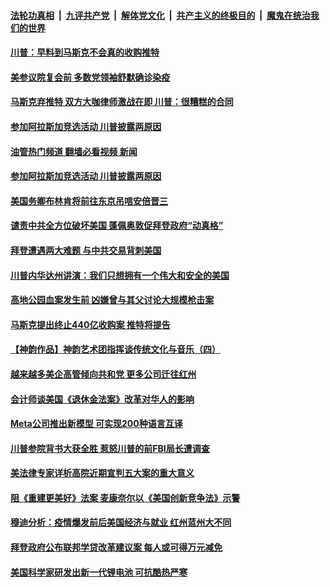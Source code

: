 ####  [法轮功真相](../../../../basic/blob/master/README.md?t=07111931) &nbsp;|&nbsp; [九评共产党](../../../../9ping.md/blob/master/README.md?t=07111931) &nbsp;|&nbsp; [解体党文化](../../../../jtdwh.md/blob/master/README.md?t=07111931)  &nbsp;|&nbsp; [共产主义的终极目的](../../../../gczydzjmd.md/blob/master/README.md?t=07111931) &nbsp;|&nbsp; [魔鬼在统治我们的世界](../../../../mgztzwmdsj.md/blob/master/README.md?t=07111931) 

#### [川普：早料到马斯克不会真的收购推特](../pages/soh6/636290.md?t=07111931) 
#### [美参议院复会前 多数党领袖舒默确诊染疫](../pages/soh6/636305.md?t=07111931) 
#### [马斯克弃推特 双方大咖律师激战在即 川普：很糟糕的合同](../pages/soh6/636275.md?t=07111931) 
#### [参加阿拉斯加竞选活动  川普披露两原因](../pages/soh6/635570.md?t=07111931) 
#### [油管热门频道 翻墙必看视频 新闻](http://45.76.130.85:81/youtube.html?07111931)
#### [参加阿拉斯加竞选活动  川普披露两原因](../pages/soh6/635570.md?t=07111931) 
#### [美国务卿布林肯将前往东京吊唁安倍晋三](../pages/soh6/636155.md?t=07111931) 
#### [谴责中共全方位破坏美国 蓬佩奥敦促拜登政府“动真格”](../pages/soh6/636098.md?t=07111931) 
#### [拜登遭遇两大难题 与中共交易背刺美国](../pages/soh6/635939.md?t=07111931) 
#### [川普内华达州讲演：我们只想拥有一个伟大和安全的美国](../pages/soh6/635984.md?t=07111931) 
#### [高地公园血案发生前 凶嫌曾与其父讨论大规模枪击案](../pages/soh6/635975.md?t=07111931) 
#### [马斯克提出终止440亿收购案 推特将提告](../pages/soh6/635915.md?t=07111931) 
#### [【神韵作品】神韵艺术团指挥谈传统文化与音乐（四）](../pages/soh6/635900.md?t=07111931) 
#### [越来越多美企高管倾向共和党 更多公司迁往红州](../pages/soh6/635894.md?t=07111931) 
#### [会计师谈美国《退休金法案》改革对华人的影响](../pages/soh6/635888.md?t=07111931) 
#### [Meta公司推出新模型 可实现200种语言互译](../pages/soh6/635687.md?t=07111931) 
#### [川普参院背书大获全胜 惹怒川普的前FBI局长遭调查](../pages/soh6/635579.md?t=07111931) 
#### [美法律专家详析高院近期宣判五大案的重大意义](../pages/soh6/635564.md?t=07111931) 
#### [阻《重建更美好》法案  麦康奈尔以《美国创新竞争法》示警](../pages/soh6/635354.md?t=07111931) 
#### [ 穆迪分析：疫情爆发前后美国经济与就业 红州蓝州大不同](../pages/soh6/635012.md?t=07111931) 
#### [拜登政府公布联邦学贷改革建议案 每人或可得万元减免](../pages/soh6/635258.md?t=07111931) 
#### [美国科学家研发出新一代锂电池 可抗酷热严寒](../pages/soh6/635291.md?t=07111931) 
<img src='http://gfw-breaker.win/goodnews/indexes/soh6.md' width='0px' height='0px'/>
